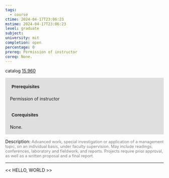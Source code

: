 ```yaml
---
tags:
  - course
ctime: 2024-04-17T23:06:23
mstime: 2024-04-17T23:06:23
level: graduate
subject: 
university: mit
completion: open
percentage: 0
prereq: Permission of instructor
coreq: None.
---
```


catalog [15.960](http://student.mit.edu/catalog/m15c.html#15.960)

<span style="display: block; padding: 15px; background-color: rgb(100, 100, 100, 0.2);"><font id="m_prereq1387_0" style="display: block; font-family: Arial, sans-serif; font-weight: bold; padding: 5px">Prerequisites</font><br><span id="prereq1387_0">Permission of instructor</span></span>
<span style="display: block; padding: 15px; background-color: rgb(100, 100, 100, 0.2);"><font id="m_coreq1387_0" style="display: block; font-family: Arial, sans-serif; font-weight: bold; padding: 5px">Corequisites</font><br><span id="coreq1387_0">None.</span></span>

<font style="">Description:</font>
<font style="color: grey; font-size: 0.8rem;">Advanced work, special investigation or application of a management topic, on an individual basis, under faculty supervision. May include readings, conferences, laboratory and fieldwork, and reports. Projects require prior approval, as well as a written proposal and a final report.</font>



---

<< HELLO, WORLD >>
